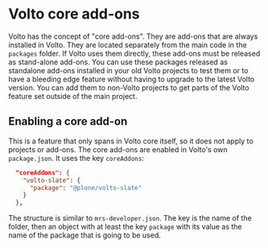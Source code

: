 # Volto core add-ons

Volto has the concept of "core add-ons".
They are add-ons that are always installed in Volto.
They are located separately from the main code in the `packages` folder.
If Volto uses them directly, these add-ons must be released as stand-alone add-ons.
You can use these packages released as standalone add-ons installed in your old Volto projects to test them or to have a bleeding edge feature without having to upgrade to the latest Volto version.
You can add them to non-Volto projects to get parts of the Volto feature set outside of the main project.

## Enabling a core add-on

This is a feature that only spans in Volto core itself, so it does not apply to projects or add-ons.
The core add-ons are enabled in Volto's own `package.json`.
It uses the key `coreAddons`:

```json
  "coreAddons": {
    "volto-slate": {
      "package": "@plone/volto-slate"
    }
  },
```

The structure is similar to `mrs-developer.json`.
The key is the name of the folder, then an object with at least the key `package` with its value as the name of the package that is going to be used.
